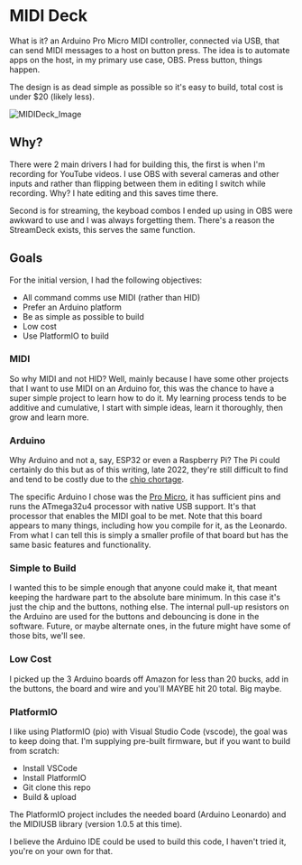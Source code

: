 # MIDI Deck

What is it? an Arduino Pro Micro MIDI controller, connected via USB, that can send MIDI messages to a host on button press. The idea is to automate apps on the host, in my primary use case, OBS. Press button, things happen.

The design is as dead simple as possible so it's easy to build, total cost is under $20 (likely less).

![MIDIDeck_Image](/assets/obs_remote.png)

## Why?

There were 2 main drivers I had for building this, the first is when I'm recording for YouTube videos. I use OBS with several cameras and other inputs and rather than flipping between them in editing I switch while recording. Why? I hate editing and this saves time there.

Second is for streaming, the keyboad combos I ended up using in OBS were awkward to use and I was always forgetting them. There's a reason the StreamDeck exists, this serves the same function.

## Goals

For the initial version, I had the following objectives:

* All command comms use MIDI (rather than HID)
* Prefer an Arduino platform
* Be as simple as possible to build
* Low cost
* Use PlatformIO to build

### MIDI

So why MIDI and not HID? Well, mainly because I have some other projects that I want to use MIDI on an Arduino for, this was the chance to have a super simple project to learn how to do it. My learning process tends to be additive and cumulative, I start with simple ideas, learn it thoroughly, then grow and learn more.

### Arduino

Why Arduino and not a, say, ESP32 or even a Raspberry Pi? The Pi could certainly do this but as of this writing, late 2022, they're still difficult to find and tend to be costly due to the [chip chortage](https://www.youtube.com/watch?v=vGjQcPUfBdM).

The specific Arduino I chose was the [Pro Micro](https://docs.arduino.cc/hardware/micro), it has sufficient pins and runs the ATmega32u4 processor with native USB support. It's that processor that enables the MIDI goal to be met. Note that this board appears to many things, including how you compile for it, as the Leonardo. From what I can tell this is simply a smaller profile of that board but has the same basic features and functionality.

### Simple to Build

I wanted this to be simple enough that anyone could make it, that meant keeping the hardware part to the absolute bare minimum. In this case it's just the chip and the buttons, nothing else. The internal pull-up resistors on the Arduino are used for the buttons and debouncing is done in the software. Future, or maybe alternate ones, in the future might have some of those bits, we'll see.

### Low Cost

I picked up the 3 Arduino boards off Amazon for less than 20 bucks, add in the buttons, the board and wire and you'll MAYBE hit 20 total. Big maybe.

### PlatformIO

I like using PlatformIO (pio) with Visual Studio Code (vscode), the goal was to keep doing that. I'm supplying pre-built firmware, but if you want to build from scratch:

* Install VSCode
* Install PlatformIO
* Git clone this repo
* Build & upload

The PlatformIO project includes the needed board (Arduino Leonardo) and the MIDIUSB library (version 1.0.5 at this time).

I believe the Arduino IDE could be used to build this code, I haven't tried it, you're on your own for that.	
